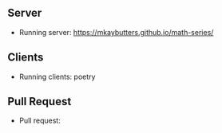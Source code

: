 ## Server
- Running server: https://mkaybutters.github.io/math-series/

## Clients
- Running clients: poetry

## Pull Request
- Pull request:  